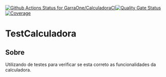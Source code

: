 [![Github Actions Status for GarraOne/CalculadoraCI](https://github.com/GarraOne/CalculadoraCI/workflows/Integra%C3%A7%C3%A3o%20continua%20de%20Java%20com%20Maven/badge.svg)](https://github.com/GarraOne/CalculadoraCI/actions)[![Quality Gate Status](https://sonarcloud.io/api/project_badges/measure?project=GarraOne_CalculadoraCI&metric=alert_status)](https://sonarcloud.io/summary/new_code?id=GarraOne_CalculadoraCI)
[![Coverage](https://sonarcloud.io/api/project_badges/measure?project=GarraOne_CalculadoraCI&metric=coverage)](https://sonarcloud.io/component_measuresid=GarraOne_CalculadoraCI&metric=coverage)

#  TestCalculadora
## Sobre
Utilizando de testes para verificar se esta correto as funcionalidades da calculadora.
